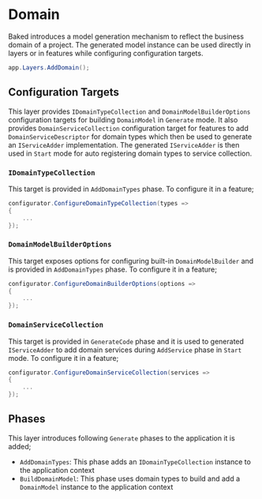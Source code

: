 # Domain

Baked introduces a model generation mechanism to reflect the business domain of
a project. The generated model instance can be used directly in layers or in
features while configuring configuration targets.

```csharp
app.Layers.AddDomain();
```

## Configuration Targets

This layer provides `IDomainTypeCollection` and `DomainModelBuilderOptions`
configuration targets for building `DomainModel` in `Generate` mode. It also 
provides `DomainServiceCollection` configuration target for features to add
`DomainServiceDescriptor` for domain types which then be used to generate an
`IServiceAdder` implementation. The generated `IServiceAdder` is then 
used in `Start` mode for auto registering domain types to service collection.

### `IDomainTypeCollection`

This target is provided in `AddDomainTypes` phase. To configure it in a feature;

```csharp
configurator.ConfigureDomainTypeCollection(types =>
{
    ...
});
```

### `DomainModelBuilderOptions`

This target exposes options for configuring built-in `DomainModelBuilder` and is
provided in `AddDomainTypes` phase. To configure it in a feature;

```csharp
configurator.ConfigureDomainBuilderOptions(options =>
{
    ...
});
```

### `DomainServiceCollection`

This target is provided in `GenerateCode` phase and it is used to generated 
`IServiceAdder` to add domain services during `AddService` phase in `Start` 
mode. To configure it in a feature;

```csharp
configurator.ConfigureDomainServiceCollection(services =>
{
    ...
});
```

## Phases

This layer introduces following `Generate` phases to the application it is added;

- `AddDomainTypes`: This phase adds an `IDomainTypeCollection` instance to the
  application context
- `BuildDomainModel`: This phase uses domain types to build and add a
  `DomainModel` instance to the application context
